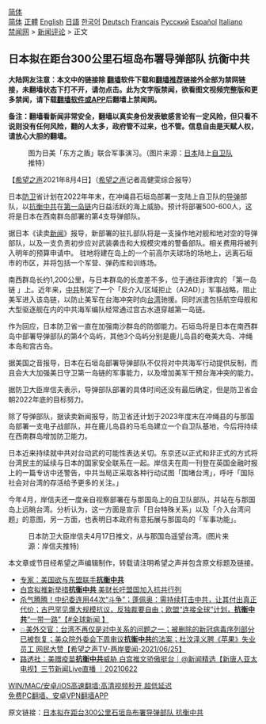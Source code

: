  <!-- 面包屑导航 --> <div class="breadcrumb"><!-- GTranslate: https://gtranslate.io/ -->  <div class="switcher notranslate">  <div class="selected">  <a href="#" onclick="return false;"> 简体</a>  </div>  <div class="option">  <a href="https://www.bannedbook.org" onclick="doGTranslate('zh-CN|zh-CN');jQuery('div.switcher div.selected a').html(jQuery(this).html());return false;" title="简体中文" class="nturl selected"> 简体</a>  <a href="https://www.bannedbook.org/zh-tw/" onclick="doGTranslate('zh-CN|zh-TW');jQuery('div.switcher div.selected a').html(jQuery(this).html());return false;" title="繁體中文" class="nturl"> 正體</a>  <a href="https://www.bannedbook.org/en/" onclick="doGTranslate('zh-CN|en');jQuery('div.switcher div.selected a').html(jQuery(this).html());return false;" title="English" class="nturl"> English</a>  <a href="https://www.bannedbook.org/ja/" onclick="doGTranslate('zh-CN|ja');jQuery('div.switcher div.selected a').html(jQuery(this).html());return false;" title="日本語" class="nturl"> 日語</a>  <a href="https://www.bannedbook.org/ko/" onclick="doGTranslate('zh-CN|ko');jQuery('div.switcher div.selected a').html(jQuery(this).html());return false;" title="한국어" class="nturl"> 한국어</a>  <a href="https://www.bannedbook.org/de/" onclick="doGTranslate('zh-CN|de');jQuery('div.switcher div.selected a').html(jQuery(this).html());return false;" title="Deutsch" class="nturl"> Deutsch</a>  <a href="https://www.bannedbook.org/fr/" onclick="doGTranslate('zh-CN|fr');jQuery('div.switcher div.selected a').html(jQuery(this).html());return false;" title="Français" class="nturl"> Français</a>  <a href="https://www.bannedbook.org/ru/" onclick="doGTranslate('zh-CN|ru');jQuery('div.switcher div.selected a').html(jQuery(this).html());return false;" title="Русский" class="nturl"> Русский</a>  <a href="https://www.bannedbook.org/es/" onclick="doGTranslate('zh-CN|es');jQuery('div.switcher div.selected a').html(jQuery(this).html());return false;" title="Español" class="nturl"> Español</a>  <a href="https://www.bannedbook.org/it/" onclick="doGTranslate('zh-CN|it');jQuery('div.switcher div.selected a').html(jQuery(this).html());return false;" title="Italiano" class="nturl"> Italiano</a>  </div>  </div>      <div class='breadcrumb-sub'><!-- Breadcrumb NavXT 6.3.0 --> <a href="https://www.bannedbook.org/" class="home">禁闻网</a> &gt; <a href="https://www.bannedbook.org/bnews/comments/" class="category">新闻评论</a> &gt; 正文</div></div><h2>日本拟在距台300公里石垣岛布署导弹部队 抗衡中共</h2> <p class="notice"><b>大陆网友注意：本文中的链接除 <a href="https://github.com/bannedbook/fanqiang" >翻墙</a>软件下载和<a href="https://github.com/killgcd/justmysocks/blob/master/README.md">翻墙推荐</a>链接外全部为禁网链接，未翻墙状态下打不开，请勿点击。此为文字版禁闻，欲看图文视频完整版和更多禁闻，请下载<a href="https://github.com/bannedbook/fanqiang">翻墙软件或APP</a>后翻墙上禁闻网。</p><p>备注：翻墙看新闻非常安全，翻墙以真实身份发表敏感言论有一定风险，但只看不说则没有任何风险，翻的人太多，政府管不过来，也不管。信息自由是天赋人权，请放心大胆的翻墙。</b></p>  <div class="entry"> <figure><figcaption>图为日美「东方之盾」联合军事演习。（图片来源：<a href="https://www.bannedbook.org/bnews/tag/%e6%97%a5%e6%9c%ac/" class="st_tag internal_tag" rel="tag" title="标签 日本 下的日志">日本</a>陆上<a href="https://www.bannedbook.org/bnews/tag/%e8%87%aa%e5%8d%ab%e9%98%9f/" class="st_tag internal_tag" rel="tag" title="标签 自卫队 下的日志">自卫队</a>推特）</figcaption></figure> <p>【<span class='wp_keywordlink_affiliate'><a href="https://www.soundofhope.org" title="希望之声" target="_blank">希望之声</a></span>2021年8月4日】（<a href="https://www.bannedbook.org/bnews/tag/%e5%b8%8c%e6%9c%9b%e4%b9%8b%e5%a3%b0/" class="st_tag internal_tag" rel="tag" title="标签 希望之声 下的日志">希望之声</a>记者高健雯综合报导）</p> <p>日本<a href="https://www.bannedbook.org/bnews/tag/%E9%98%B2%E5%8D%AB/" class="st_tag internal_tag" rel="tag" title="标签 防卫 下的日志">防卫</a>省计划在2022年年末，在冲绳县石垣岛部署一支陆上自卫队的<a href="https://www.bannedbook.org/bnews/tag/%e5%af%bc%e5%bc%b9/" class="st_tag internal_tag" rel="tag" title="标签 导弹 下的日志">导弹</a>部队，以<a href="https://www.bannedbook.org/bnews/tag/%E6%8A%97%E8%A1%A1%E4%B8%AD%E5%85%B1/" class="st_tag internal_tag" rel="tag" title="标签 抗衡中共 下的日志">抗衡中共</a>在<a href="https://www.bannedbook.org/bnews/tag/%E7%AC%AC%E4%B8%80%E5%B2%9B%E9%93%BE/" class="st_tag internal_tag" rel="tag" title="标签 第一岛链 下的日志">第一岛链</a>内日益活跃的海上威胁。预计将部署500-600人，这将是日本在西南群岛部署的第4支导弹部队。</p> <p>据日本《读卖<span class='wp_keywordlink_affiliate'><a href="https://www.bannedbook.org/" title="新闻">新闻</a></span>》报导，新部署的驻扎部队将是一支操作地对舰和地对空的导弹部队，以及一支负责初步应对武装袭击和大规模灾难的警备部队。相关费用将被列入明年的预算申请中。 驻地将建在岛上的一个前高尔夫球场的场地上，远离石垣市的市区，并将包括一个军营、弹药库和训练场。</p>  <p>南西群岛长约1,200公里，与日本群岛的长度差不多，位于通往菲律宾的 「第一岛链 」上。近年来，<a href="https://www.bannedbook.org/bnews/tag/%e4%b8%ad%e5%85%b1/" class="st_tag internal_tag" rel="tag" title="标签 中共 下的日志">中共</a>制定了一个「反介入/区域拒止（A2AD）」军事战略，阻止美军进入该岛链，以防止美军在台海冲突时向<a href="https://www.bannedbook.org/bnews/tag/%e5%8f%b0%e6%b9%be/" class="st_tag internal_tag" rel="tag" title="标签 台湾 下的日志">台湾</a>驰援。同时派遣包括航空母舰和大型驱逐舰在内的中共海军编队经常通过宫古水道穿越第一岛链。</p> <p>作为回应，日本防卫省一直在加强南沙群岛的防御能力。石垣岛将是日本在南西群岛中部署导弹部队的第4个岛屿，其他3个岛屿分别是鹿儿岛县的奄美大岛、冲绳本岛和宫古岛。</p> <p>据美国之音报导，日本在石垣岛部署导弹部队不仅将对中共海军行动提供反制，而且会大大加强美日守卫第一岛链的军事能力，以及增加美军干预台海冲突的能力。</p>  <p>据防卫大臣岸信夫表示，导弹部队部署的具体时间还没有最后确定，但是防卫省会朝2022年底的目标努力。</p> <p>除了导弹部队，据读卖新闻报导，防卫省还计划于2023年度末在冲绳县的与那国岛部署一支电子战部队，并在鹿儿岛县的马毛岛建立一个自卫队基地，今后将持续在西南群岛增加防卫能力。</p> <p>日本近来持续就中共对台动武的可能性表达关切。东京还以正式和非正式的方式将台湾民主的延续与日本的国家安全联系在一起。岸信夫在周一刊登在英国金融时报上的一篇专访中还警告，中共当局正采取各种行动试图「围堵台湾」，呼吁「国际社会对台湾的存活给予更多的关注。」</p>  <p>今年4月，岸信夫还一度亲自视察部署在与那国岛上的自卫队部队，并站在与那国岛上远眺台湾。分析认为，这一方面是宣示「日台特殊关系」以及「介入台湾问题」的意图，另一方面，也表明日本政府有意拓展与那国岛的「军事功能」。</p> <figure><figcaption>日本防卫大臣岸信夫4月17日推文，从与那国岛遥望台湾。(图片来源：岸信夫推特)</figcaption></figure> <p>本文章或节目经希望之声编辑制作，转载请注明希望之声并包含原文标题及链接。 </p> <ul class='op-related-articles' title='相关阅读'> <li><a href='https://www.bannedbook.org/bnews/cnnews/20210716/1588264.html' target='_blank'>专家：美国欲与东盟联手<b>抗衡中共</b></a></li> <li><a href='https://www.bannedbook.org/bnews/comments/20210714/1586635.html' target='_blank'>白宫拟推新举措<b>抗衡中共</b> 美财长吁盟国加入抗共行列</a></li> <li><a href='https://www.bannedbook.org/bnews/bannedvideo/20210713/1585864.html' target='_blank'>杀气腾腾！中纪委连用44次“斗争”；蓬佩奥：需持续打击中共，让其付出真正代价；古巴罕见爆大规模抗议，反独裁要自由；欧盟“连接全球”计划，<b>抗衡中共</b>“一带一路”【#全球新闻 】</a></li> <li><a href='https://www.bannedbook.org/bnews/comments/20210625/1574345.html' target='_blank'>💥美外交官：台湾不再仅是对中关系的问题之一；被删除的新冠病毒序列部分已被恢复；美众院外委会下周审议<b>抗衡中共</b>的法案；杜汶泽义聘《苹果》失业员工 网民大赞【希望之声TV-两岸要闻-2021/06/25】</a></li> <li><a href='https://www.bannedbook.org/bnews/bannedvideo/20210622/1572032.html' target='_blank'>路透社：美赠疫苗<b>抗衡中共</b>威胁 白宫推文骄傲挺台｜@新闻精选【新唐人亚太电视】三节新闻Live直播 ｜20210622</a></li> </ul> <p class="texttj"> <a href="https://github.com/bannedbook/fanqiang/wiki/V2ray%E6%9C%BA%E5%9C%BA" target="_blank">WIN/MAC/安卓/iOS高速翻墙:高清视频秒开,超低延迟</a><br/> <a href="https://github.com/bannedbook/fanqiang/wiki/%E7%A6%81%E9%97%BB%E7%BD%91%E5%AE%89%E5%8D%93%E7%BF%BB%E5%A2%99%E6%96%B0%E9%97%BBAPP" target="_blank">免费PC翻墙、安卓VPN翻墙APP</a></p> <p>原文链接：<a class="src_link"  href="https://www.soundofhope.org/post/532427" target="_blank">日本拟在距台300公里石垣岛布署导弹部队 抗衡中共</a></p><a name='sharetosocial'></a>  <div style="margin-bottom:5px;padding-bottom:5px;clear:both"> <div id="archive-pix-1" class="banner-ads"> <!-- AuctionX Display platform tag START --> <div id="26318x728x90x621x_ADSLOT2" clicktrack="%%CLICK_URL_ESC%%"></div> <!-- AuctionX Display platform tag END --> </div> <div id="archive-pix-2" class="banner-ads"> <!-- AuctionX Display platform tag START --> <div id="26315x300x250x621x_ADSLOT2" clicktrack="%%CLICK_URL_ESC%%"></div> <!-- AuctionX Display platform tag END --> </div> </div>  <div id="archive-pix-1" class="banner-ads"> <!-- AuctionX Display platform tag START --> <div id="26318x728x90x621x_ADSLOT3" clicktrack="%%CLICK_URL_ESC%%"></div> <!-- AuctionX Display platform tag END --> </div> </div><!--END ENTRY--> 